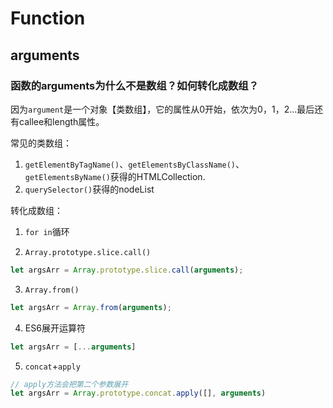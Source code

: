 # Function

## arguments

### 函数的arguments为什么不是数组？如何转化成数组？
因为`argument`是一个对象【类数组】，它的属性从0开始，依次为0，1，2...最后还有callee和length属性。

常见的类数组：
1. `getElementByTagName()`、`getElementsByClassName()`、`getElementsByName()`获得的HTMLCollection.
2. `querySelector()`获得的nodeList

转化成数组：
1. `for in`循环

2. `Array.prototype.slice.call()`
```js
let argsArr = Array.prototype.slice.call(arguments);
```

3. `Array.from()`
```js
let argsArr = Array.from(arguments);
```

4. ES6展开运算符
```js
let argsArr = [...arguments]
```

5. `concat`+`apply`
```js
// apply方法会把第二个参数展开
let argsArr = Array.prototype.concat.apply([], arguments)
```
